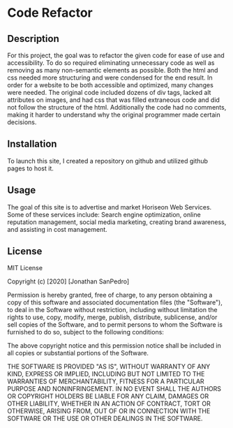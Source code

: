 # Code Refactor

## Description
For this project, the goal was to refactor the given code for ease of use and accessibility. To do so required eliminating unnecessary code as well as removing as many non-semantic elements as possible. Both the html and css needed more structuring and were condensed for the end result. In order for a website to be both accessible and optimized, many changes were needed. The original code included dozens of div tags, lacked alt attributes on images, and had css that was filled extraneous code and did not follow the structure of the html. Additionally the code had no comments, making it harder to understand why the original programmer made certain decisions.

## Installation
To launch this site, I created a repository on github and utilized github pages to host it. 

## Usage
The goal of this site is to advertise and market Horiseon Web Services. Some of these services include: Search engine optimization, online reputation management, social media marketing, creating brand awareness, and assisting in cost management. 

## License

MIT License

Copyright (c) [2020] [Jonathan SanPedro]

Permission is hereby granted, free of charge, to any person obtaining a copy
of this software and associated documentation files (the "Software"), to deal
in the Software without restriction, including without limitation the rights
to use, copy, modify, merge, publish, distribute, sublicense, and/or sell
copies of the Software, and to permit persons to whom the Software is
furnished to do so, subject to the following conditions:

The above copyright notice and this permission notice shall be included in all
copies or substantial portions of the Software.

THE SOFTWARE IS PROVIDED "AS IS", WITHOUT WARRANTY OF ANY KIND, EXPRESS OR
IMPLIED, INCLUDING BUT NOT LIMITED TO THE WARRANTIES OF MERCHANTABILITY,
FITNESS FOR A PARTICULAR PURPOSE AND NONINFRINGEMENT. IN NO EVENT SHALL THE
AUTHORS OR COPYRIGHT HOLDERS BE LIABLE FOR ANY CLAIM, DAMAGES OR OTHER
LIABILITY, WHETHER IN AN ACTION OF CONTRACT, TORT OR OTHERWISE, ARISING FROM,
OUT OF OR IN CONNECTION WITH THE SOFTWARE OR THE USE OR OTHER DEALINGS IN THE
SOFTWARE.
